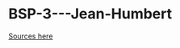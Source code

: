 # BSP-3---Jean-Humbert
[Sources here](https://github.com/humbert-jean/BSP-3---Jean-Humbert/blob/main/SOURCES.md)
